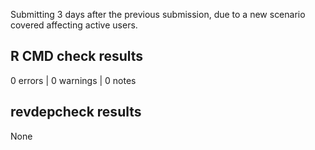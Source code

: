 Submitting 3 days after the previous submission, due to a new scenario covered
affecting active users.  

## R CMD check results

0 errors | 0 warnings | 0 notes

## revdepcheck results

None
